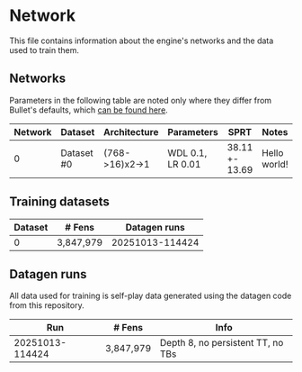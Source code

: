 # Network

This file contains information about the engine's networks and the data used to train them.

## Networks

Parameters in the following table are noted only where they differ from Bullet's defaults, which [can be found here](https://github.com/jgilchrist/bullet/blob/e1d5ced0916dbbc0c1e603e67542cbe99d2e05b7/src/main.rs).

| Network | Dataset    | Architecture       | Parameters         | SPRT            | Notes                |
| ------- | ---------- | ------------------ | ------------------ | --------------- | -------------------- |
| 0       | Dataset #0 | (768->16)x2->1     | WDL 0.1, LR 0.01   | 38.11 +- 13.69  | Hello world!         |

## Training datasets

| Dataset | # Fens      | Datagen runs    |
| ------- | ----------- | --------------- |
|       0 |   3,847,979 | 20251013-114424 |

## Datagen runs

All data used for training is self-play data generated using the datagen code from this repository.

| Run             | # Fens     | Info                              |
| --------------- | ---------- | --------------------------------- |
| 20251013-114424 |  3,847,979 | Depth 8, no persistent TT, no TBs |
